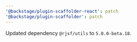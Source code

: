 ```yaml
---
'@backstage/plugin-scaffolder-react': patch
'@backstage/plugin-scaffolder': patch
---
```


Updated dependency `@rjsf/utils` to `5.0.0-beta.18`.
